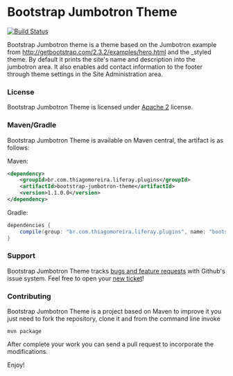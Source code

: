Bootstrap Jumbotron Theme
==========
[![Build Status](https://travis-ci.org/tmoreira2020/liferay-thiagomoreira-plugins.svg?branch=master)](https://travis-ci.org/tmoreira2020/liferay-thiagomoreira-plugins)

Bootstrap Jumbotron theme is a theme based on the Jumbotron example from http://getbootstrap.com/2.3.2/examples/hero.html and the _styled theme. By default it prints the site's name and description into the jumbotron area. It also enables add contact information to the footer through theme settings in the Site Administration area.

### License

Bootstrap Jumbotron Theme is licensed under [Apache 2](http://www.apache.org/licenses/LICENSE-2.0) license.

### Maven/Gradle

Bootstrap Jumbotron Theme is available on Maven central, the artifact is as follows:

Maven:

```xml
<dependency>
    <groupId>br.com.thiagomoreira.liferay.plugins</groupId>
    <artifactId>bootstrap-jumbotron-theme</artifactId>
    <version>1.1.0.0</version>
</dependency>
```
Gradle:

```groovy
dependencies {
    compile(group: "br.com.thiagomoreira.liferay.plugins", name: "bootstrap-jumbotron-theme", version: "1.1.0.0");
}
```
### Support
Bootstrap Jumbotron Theme tracks [bugs and feature requests](https://github.com/tmoreira2020/liferay-thiagomoreira-plugins/issues) with Github's issue system. Feel free to open your [new ticket](https://github.com/tmoreira2020/liferay-thiagomoreira-plugins/issues/new)!

### Contributing

Bootstrap Jumbotron Theme is a project based on Maven to improve it you just need to fork the repository, clone it and from the command line invoke

```shell
mvn package
```
After complete your work you can send a pull request to incorporate the modifications.

Enjoy!